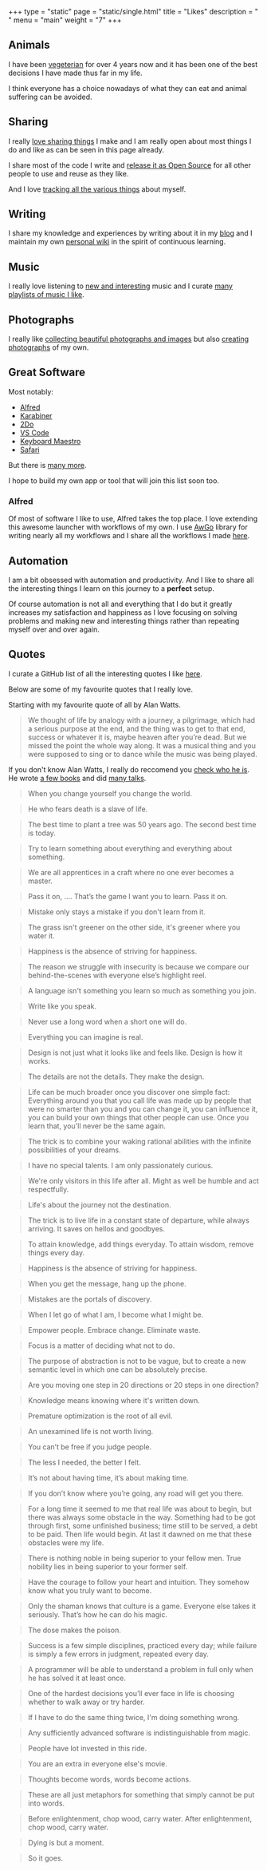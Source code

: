 +++
type = "static"
page = "static/single.html"
title = "Likes"
description = " "
menu = "main"
weight = "7"
+++

## Animals
I have been [vegeterian](https://medium.com/@NikitaVoloboev/what-it-means-to-live-a-conscious-life-c96f6517077#.x3mzy1kcl) for over 4 years now and it has been one of the best decisions I have made thus far in my life.

I think everyone has a choice nowadays of what they can eat and animal suffering can be avoided.

## Sharing
I really [love sharing things](https://wiki.nikitavoloboev.xyz/sharing/sharing.html) I make and I am really open about most things I do and like as can be seen in this page already.

I share most of the code I write and [release it as Open Source](https://wiki.nikitavoloboev.xyz/sharing/my-github.html) for all other people to use and reuse as they like.

And I love [tracking all the various things](https://wiki.nikitavoloboev.xyz/sharing/Tracking.html) about myself.

## Writing
I share my knowledge and experiences by writing about it in my [blog](https://medium.com/@NikitaVoloboev) and I maintain my own [personal wiki](https://wiki.nikitavoloboev.xyz) in the spirit of continuous learning.

## Music
I really love listening to [new and interesting](https://open.spotify.com/user/nikitavoloboev/playlist/0ERn0U4qZIKC8Dy7RrMMsn) music and I curate [many playlists of music I like](https://wiki.nikitavoloboev.xyz/music/music-plays.html).

## Photographs
I really like [collecting beautiful photographs and images](https://www.instagram.com/niikivi/) but also [creating photographs](https://www.instagram.com/nikitavoloboev/) of my own.

## Great Software
Most notably:

- [Alfred](https://wiki.nikitavoloboev.xyz/macOS/apps/alfred/Alfred.html)
- [Karabiner](https://wiki.nikitavoloboev.xyz/macOS/apps/karabiner/Karabiner.html)
- [2Do](https://wiki.nikitavoloboev.xyz/macOS/apps/2Do.html)
- [VS Code](https://wiki.nikitavoloboev.xyz/text-editors/vs-code.html)
- [Keyboard Maestro](https://wiki.nikitavoloboev.xyz/macOS/apps/km/km.html)
- [Safari](https://wiki.nikitavoloboev.xyz/web/browsers/Safari.html)

But there is [many more](https://github.com/nikitavoloboev/my-mac-os).

I hope to build my own app or tool that will join this list soon too.

### Alfred
Of most of software I like to use, Alfred takes the top place. I love extending this awesome launcher with workflows of my own. I use [AwGo](https://github.com/deanishe/awgo) library for writing nearly all my workflows and I share all the workflows I made [here](https://github.com/learn-anything/alfred-workflows).

## Automation
I am a bit obsessed with automation and productivity. And I like to share all the interesting things I learn on this journey to a **perfect** setup.

Of course automation is not all and everything that I do but it greatly increases my satisfaction and happiness as I love focusing on solving problems and making new and interesting things rather than repeating myself over and over again.

## Quotes
I curate a GitHub list of all the interesting quotes I like [here](https://github.com/learn-anything/quotes).

Below are some of my favourite quotes that I really love.

Starting with my favourite quote of all by Alan Watts.

> We thought of life by analogy with a journey, a pilgrimage, which had a serious purpose at the end, and the thing was to get to that end, success or whatever it is, maybe heaven after you’re dead. But we missed the point the whole way along. It was a musical thing and you were supposed to sing or to dance while the music was being played.

If you don't know Alan Watts, I really do reccomend you [check who he is](http://www.alanwatts.com/). He wrote [a few books](https://www.goodreads.com/author/show/1501668.Alan_W_Watts?from_search=true) and did [many talks](https://www.youtube.com/results?search_query=alan+watts).

> When you change yourself you change the world.

> He who fears death is a slave of life.

> The best time to plant a tree was 50 years ago. The second best time is today.

> Try to learn something about everything and everything about something.

> We are all apprentices in a craft where no one ever becomes a master.

> Pass it on, .... That’s the game I want you to learn. Pass it on.

> Mistake only stays a mistake if you don't learn from it.

> The grass isn't greener on the other side, it's greener where you water it.

> Happiness is the absence of striving for happiness.

> The reason we struggle with insecurity is because we compare our behind-the-scenes with everyone else’s highlight reel.

> A language isn't something you learn so much as something you join.

> Write like you speak.

> Never use a long word when a short one will do.

> Everything you can imagine is real.

> Design is not just what it looks like and feels like. Design is how it works.

> The details are not the details. They make the design.

> Life can be much broader once you discover one simple fact: Everything around you that you call life was made up by people that were no smarter than you and you can change it, you can influence it, you can build your own things that other people can use. Once you learn that, you'll never be the same again.

> The trick is to combine your waking rational abilities with the infinite possibilities of your dreams.

> I have no special talents. I am only passionately curious.

> We're only visitors in this life after all. Might as well be humble and act respectfully.

> Life's about the journey not the destination.

> The trick is to live life in a constant state of departure, while always arriving. It saves on hellos and goodbyes.

> To attain knowledge, add things everyday. To attain wisdom, remove things every day.

> Happiness is the absence of striving for happiness.

> When you get the message, hang up the phone.

> Mistakes are the portals of discovery.

> When I let go of what I am, I become what I might be.

> Empower people. Embrace change. Eliminate waste.

> Focus is a matter of deciding what not to do.

> The purpose of abstraction is not to be vague, but to create a new semantic level in which one can be absolutely precise.

> Are you moving one step in 20 directions or 20 steps in one direction?

> Knowledge means knowing where it's written down.

> Premature optimization is the root of all evil.

> An unexamined life is not worth living.

> You can’t be free if you judge people.

> The less I needed, the better I felt.

> It’s not about having time, it’s about making time.

> If you don’t know where you’re going, any road will get you there.

> For a long time it seemed to me that real life was about to begin, but there was always some obstacle in the way. Something had to be got through first, some unfinished business; time still to be served, a debt to be paid. Then life would begin. At last it dawned on me that these obstacles were my life.

> There is nothing noble in being superior to your fellow men. True nobility lies in being superior to your former self.

> Have the courage to follow your heart and intuition. They somehow know what you truly want to become.

> Only the shaman knows that culture is a game. Everyone else takes it seriously. That’s how he can do his magic.

> The dose makes the poison.

> Success is a few simple disciplines, practiced every day; while failure is simply a few errors in judgment, repeated every day.

> A programmer will be able to understand a problem in full only when he has solved it at least once.

> One of the hardest decisions you’ll ever face in life is choosing whether to walk away or try harder.

> If I have to do the same thing twice, I'm doing something wrong.

> Any sufficiently advanced software is indistinguishable from magic.

> People have lot invested in this ride.

> You are an extra in everyone else's movie.

> Thoughts become words, words become actions.

> These are all just metaphors for something that simply cannot be put into words.

> Before enlightenment, chop wood, carry water. After enlightenment, chop wood, carry water.

> Dying is but a moment.

> So it goes.
